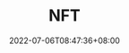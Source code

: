 ---
weight: 5
title: "NFT"
description: ""
date: 2022-07-06T08:47:36+08:00
lastmod: 2022-07-06T08:47:36+08:00
draft: false
ico: '<svg class="icon" aria-hidden="true"><use xlink:href="#icon-NFT"></use></svg>'
navigation: ["数字收藏品","NFT"]
hidePage: true
---